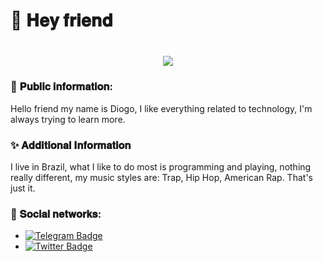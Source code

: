 # 👋 𝐇𝐞𝐲 𝐟𝐫𝐢𝐞𝐧𝐝

<h1 align="center">
<img src="https://github-readme-stats.vercel.app/api?username=Sazzo&theme=dark&show_icons=true">
</h1>

### 🎈 𝐏𝐮𝐛𝐥𝐢𝐜 𝐢𝐧𝐟𝐨𝐫𝐦𝐚𝐭𝐢𝐨𝐧:

<p>Hello friend my name is Diogo, I like everything related to technology, I'm always trying to learn more.<p>

### ✨ 𝐀𝐝𝐝𝐢𝐭𝐢𝐨𝐧𝐚𝐥 𝐈𝐧𝐟𝐨𝐫𝐦𝐚𝐭𝐢𝐨𝐧
<p> 
I live in Brazil, what I like to do most is programming and playing, nothing really different, my music styles are: Trap, Hip Hop, American Rap. That's just it.
<p>

### 🎃 𝐒𝐨𝐜𝐢𝐚𝐥 𝐧𝐞𝐭𝐰𝐨𝐫𝐤𝐬:

-  [![Telegram Badge](https://img.shields.io/badge/-Telegram-blue)](https://telegram.me/diogosouzaa)
-  [![Twitter Badge](https://img.shields.io/twitter/follow/diog0x06?style=social)](https://twitter.com/diog0x06)

 
